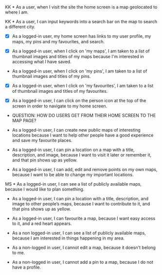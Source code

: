 KK * As a user, when I visit the site the home screen is a map geolocated to where I am. 

KK * As a user, I can input keywords into a search bar on the map to search a different city. 



- [x] As a logged-in user, my home screen has links to my user profile, my maps, my pins and my favourites, and search.

- [x] As a logged-in user, when I click on 'my maps', I am taken to a list of thumbnail images and titles of my maps because I'm interested in accessing what I have saved.

* As a logged-in user, when I click on 'my pins', I am taken to a list of thumbnail images and titles of my pins.

- [x] As a logged-in user, when I click on 'my favourites', I am taken to a list of thumbnail images and titles of my favourites.

- [x] As a logged-in user, I can click on the person icon at the top of the screen in order to navigate to my home screen.


* QUESTION: HOW DO USERS GET FROM THEIR HOME SCREEN TO THE MAP PAGE?

* As a logged-in user, I can create new public maps of interesting locations because I want to help other people have a good experience and save my favourite places.

* As a logged-in user, I can pin a location on a map with a title, description, and image, because I want to visit it later or remember it, and that pin shows up as yellow.

* As a logged-in user, I can add, edit and remove points on my own maps, because I want to be able to change my important locations.

MS * As a logged-in user, I can see a list of publicly available maps, because I would like to plan something.

* As a logged-in user, I can pin a location with a title, description, and image to other people’s maps, because I want to contribute to it, and that pins shows up as yellow.

* As a logged-in user, I can favourite a map, because I want easy access to it, and a red heart appears.

* As a non logged-in user, I can see a list of publicly available maps, because I am interested in things happening in my area.

* As a non-logged in user, I cannot edit a map, because it doesn't belong to me.

* As a non-logged in user, I cannot add a pin to a map, because I do not have a profile.
